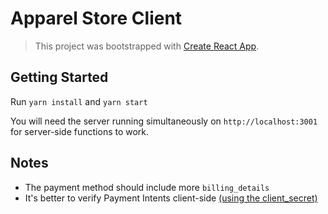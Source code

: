 # Apparel Store Client

> This project was bootstrapped with [Create React App](https://github.com/facebook/create-react-app).

## Getting Started

Run `yarn install` and `yarn start`

You will need the server running simultaneously on `http://localhost:3001` for
server-side functions to work.

## Notes

- The payment method should include more `billing_details`
- It's better to verify Payment Intents client-side [(using the client_secret)](https://stripe.com/docs/payments/payment-intents#passing-to-client)
